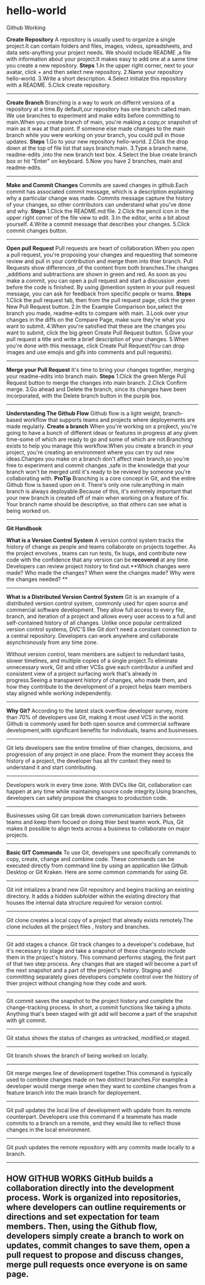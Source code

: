 # hello-world
Github Working 

**Create Repository**
A repository is usually used to organize a single project.It can contain folders and files, images, videos, spreadsheets, and data sets-anything your project needs.
We should include README ,a file with information about your project.It makes easy to add one at a same time you create a new repository.
**Steps**
1.In the upper right corner, next to your avatar, click + and then select new repository.
2.Name your repository hello-world.
3.Write a short description.
4.Select initialze this repository with a README.
5.Click create repository.

---------------------------------------------------------------------------------------------------------------------------------------------------

**Create Branch**
Branching is a way to work on differnt versions of a repository at a time.By default,our repository has one branch called main.
We use branches to experiment and make edits before committing to main.When you create branch of main, you're making a copy,or snapshot of main as it was at that point.
If someone else made changes to the main branch while you were working on your branch, you could pull in those updates.
**Steps**
1.Go to your new repository hello-world.
2.Click the drop down at the top of file list that says branch:main.
3.Type a branch name, readme-edits ,into the new branch text box.
4.Select the blue create branch box or hit "Enter" on keyboard.
5.Now you have 2 branches, main and readme-edits.

---------------------------------------------------------------------------------------------------------------------------------------------------

**Make and Commit Changes**
Commits are saved changes in github.Each commit has associated commit message, which is a description explaining why a particular change was made.
Commits message capture the history of your changes, so other contributors can understand what you've done and why.
**Steps**
1.Click the README.md file.
2.Click the pencil icon in the upper right corner of the file view to edit.
3.In the editor, write a bit about yourself.
4.Write a commit message that describes your changes.
5.Click commit changes button.

---------------------------------------------------------------------------------------------------------------------------------------------------

**Open pull Request**
Pull requests are heart of collaboration.When you open a pull request, you're proposing your changes and requesting that someone review and pull in your contribution and merge them into thier branch.
Pull Requests show differences ,of the content from both branches.The changes ,additions and subtractions are shown in green and red.
As soon as you make a commit, you can open a pull request and start a discussion ,even before the code is finished.
By using @mention system in your pull request message, you can ask for feedback from specific people or teams.
**Steps**
1.Click the pull request tab, then from the pull request page, click the green New Pull Request button.
2.In the Example Comparison box,select the branch you made, readme-edits to compare with main.
3.Look over your changes in the diffs on the Compare Page, make sure they're what you want to submit.
4.When you're satisfied that these are the changes you want to submit, click the big green Create Pull Request button.
5.Give your pull request a title and write a brief description of your changes.
5.When you're done with this message, click Create Pull Request(You can drop images and use emojis and gifs into comments and pull requests).

-------------------------------------------------------------------------------------------------------------------------------------------------

**Merge your Pull Request**
It's time to bring your changes together, merging your readme-edits into branch main.
**Steps**
1.Click the green Merge Pull Request button to merge the changes into main branch.
2.Click Confirm merge.
3.Go ahead and Delete the branch, since its changes have been incorporated, with the Delete branch button in the purple box.

--------------------------------------------------------------------------------------------------------------------------------------

**Understanding The Github Flow**
Github flow is a light weight, branch-based workflow that supports teams and projects where deployements are made regularly.
**Create a branch**
When you're working on a projkect, you're going to have a bunch of different ideas or features in progress at any given time-some of which are ready to go and some of which are not.Branching exists to help you manage this workflow.When you create a branch in your project, you're creating an environment where you can try out new ideas.Changes you make on a branch don't affect main branch,so you're free to experiment and commit changes ,safe in the knowledge that your branch won't be merged until it's ready to be reviewd by someone you're collaborating with.
**ProTip**
Branching is a core concept in Git, and the entire Github flow is based upon on it. There's only one rule:anything in main branch is always deployable.Because of this, it's extremely important that your new branch is created off of main when working on a feature of fix. Your branch name should be descriptive, so that others can see what is being worked on.

--------------------------------------------------------------------------------------------------------------------------------------

**Git Handbook**

**What is a Version Control System**
A version control system tracks the history of change as people and teams collaborate on projects together. As the project envolves , teams can run tests, fix bugs, and contribute new code with the confidence that any version can be **recovered** at any time.
Developers can review project history to find out.**Which changes were made? Who made the changes? When were the changes made? Why were the changes needed? **
______________________________________________________________________________________________________________________________________________________________________

**What is a Distributed Version Control System**
Git is an example of a distributed version control system, commonly used for open source and commercial software development. They allow full access to every file, branch, and iteration of a project and allows every user access to a full and self-contained history of all changes. Unlike once popular centralized version control systems, DVC'S like Git don't need a constant connection to a central repository. Developers can work anywhere and collaborate asynchronously from any time zone.

Without version control, team members are subject to redundant tasks, slower timelines, and multiple copies of a single project.To eliminate unnecessary work, Git and other VCSs give each contributor a unified and consistent view of a project surfacing work that's already in progress.Seeing a transparent history of changes, who made them, and how they contribute to the development of a project helps team members stay aligned while working independently.

---------------------------------------------------------------------------------------------------------------------------------------------------------------------------------

**Why Git?**
According to the latest stack overflow developer survey, more than 70% of developers use Git, making it most used VCS in the world. Github is commonly used for both open source and commercial software development,with significant benefits for individuals, teams and businesses.
________________________________________________________________________________________________________________________________________________________________________________
Git lets developers see the entire timeline of thier changes, decisions, and progression of any project in one place. From the moment they access the history of a project, the developer has all thr context they need to understand it and start contributing.
_________________________________________________________________________________________________________________________________________________________________________________
Developers work in every time zone. With DVCs like Git, collaboration can happen at any time while maintaining source code integrity.Using branches, developers can safely propose the changes to production code.
_________________________________________________________________________________________________________________________________________________________________________________
Businesses using Git can break down communication barriers between teams and keep them focued  on doing thier best teamn work. Plus, Git makes it possible to align texts across a business to collaborate on major projects.

---------------------------------------------------------------------------------------------------------------------------------------------------------------------------------

**Basic GIT Commands**
To use Git, developers use specifically commands to copy, create, change and combine code. These commands can be executed directly from command line by using an application like Github Desktop or Git Kraken. Here are some common commands for using Git.
_________________________________________________________________________________________________________________________________________________________________________________
Git init intializes a brand new Git repository and begins tracking an existing directory. It adds a hidden subfolder within the existing directory that houses the internal data structure required for version control.
_________________________________________________________________________________________________________________________________________________________________________________
Git clone creates a local copy of a project that already exists remotely.The clone includes all the project files , history and branches.
_________________________________________________________________________________________________________________________________________________________________________________
Git add stages a chance. Git track changes to a developer's codebase, but it's necessary to stage and take a snapshot of these changesto include them in the project's history. This command performs staging, the first part of that two step process. Any changes that are staged will become a part of the next snapshot and a part of tthe project's history. Staging and committing separately gives developers complete control over the history of thier project without changing how they code and work.
_________________________________________________________________________________________________________________________________________________________________________________
Git commit saves the snapshot to the project history and complete the change-tracking process. In short, a commit functions like taking a photo. Anything that's been staged with git add will become a part of the snapshot with git commit.
_________________________________________________________________________________________________________________________________________________________________________________
Git status shows the status of changes as untracked, modified,or staged.
_________________________________________________________________________________________________________________________________________________________________________________
Git branch shows the branch of being worked on locally.
_________________________________________________________________________________________________________________________________________________________________________________
Git merge merges line of development together.This command is typically used to combine changes made on two distinct branches.For example:a developer would merge merge when they want to combine changes from a feature branch into the main branch for deployement.
_________________________________________________________________________________________________________________________________________________________________________________
Git pull updates the local line of development with update from its remote counterpart. Developers use this command if a teammate has made commits to a branch on a remote, and they would like to reflect those changes in the local environment.
_________________________________________________________________________________________________________________________________________________________________________________
Git push updates the remote repository with any commits made locally to a branch.

---------------------------------------------------------------------------------------------------------------------------------------------------------------------------------

**HOW GITHUB WORKS**
GitHub builds a collaboration directly into the development process. Work is organized into repositories, where developers can outline requirements or directions and set expectation for team members. Then, using the Github flow, developers simply create a branch to work on updates, commit changes to save them, open a pull request to propose and discuss changes, merge pull requests once everyone is on same page.
---------------------------------------------------------------------------------------------------------------------------------------------------------------------------------
